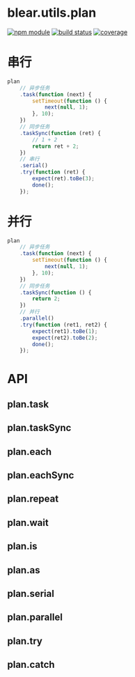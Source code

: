 # blear.utils.plan

[![npm module][npm-img]][npm-url]
[![build status][travis-img]][travis-url]
[![coverage][coveralls-img]][coveralls-url]

[travis-img]: https://img.shields.io/travis/blearjs/blear.utils.plan/master.svg?style=flat-square
[travis-url]: https://travis-ci.org/blearjs/blear.utils.plan

[npm-img]: https://img.shields.io/npm/v/blear.utils.plan.svg?style=flat-square
[npm-url]: https://www.npmjs.com/package/blear.utils.plan

[coveralls-img]: https://img.shields.io/coveralls/blearjs/blear.utils.plan/master.svg?style=flat-square
[coveralls-url]: https://coveralls.io/github/blearjs/blear.utils.plan?branch=master


# 串行
```js
plan
    // 异步任务
    .task(function (next) {
        setTimeout(function () {
            next(null, 1);
        }, 10);
    })
    // 同步任务
    .taskSync(function (ret) {
        // 1 + 2
        return ret + 2;
    })
    // 串行
    .serial()
    .try(function (ret) {
        expect(ret).toBe(3);
        done();
    });
```

# 并行
```js
plan
    // 异步任务
    .task(function (next) {
        setTimeout(function () {
            next(null, 1);
        }, 10);
    })
    // 同步任务
    .taskSync(function () {
        return 2;
    })
    // 并行
    .parallel()
    .try(function (ret1, ret2) {
        expect(ret1).toBe(1);
        expect(ret2).toBe(2);
        done();
    });
```

# API
## plan.task
## plan.taskSync
## plan.each
## plan.eachSync
## plan.repeat
## plan.wait
## plan.is
## plan.as
## plan.serial
## plan.parallel
## plan.try
## plan.catch
